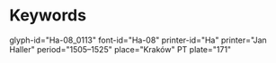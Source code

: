 # Keywords
glyph-id="Ha-08_0113"
font-id="Ha-08"
printer-id="Ha"
printer="Jan Haller"
period="1505–1525"
place="Kraków"
PT plate="171"
